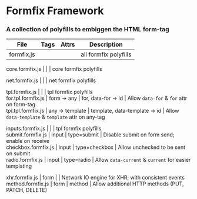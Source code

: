 # Formfix Framework

### A collection of polyfills to embiggen the HTML form-tag


File                 | Tags            | Attrs                           | Description                                            
---------------------|-----------------|---------------------------------|----------------------------------------------------
formfix.js           |                 |                                 | all formfix polyfills                                  

core.formfix.js      |                 |                                 | core formfix polyfills 

net.formfix.js       |                 |                                 | net formfix polyfills                                  

tpl.formfix.js       |                 |                                 | tpl formfix polyfills                                  
for.tpl.formfix.js       | form -> any     | for, data-for -> id             | Allow `data-for` & `for` attr on form-tag              
tpl.tpl.formfix.js       | any -> template | template, data-template -> id   | Allow `data-template` & `template` attr on any-tag              

inputs.formfix.js    |                 |                                 | tpl formfix polyfills                                  
submit.formfix.js    |  input          | type=submit                     | Disable submit on form send; enable on receive         
checkbox.formfix.js  |  input          | type=checkbox                   | Allow unchecked to be sent on submit                   
radio.formfix.js     |  input          | type=radio                      | Allow `data-current` & `current` for easier templating 



xhr.formfix.js       | form            |                                 | Network IO engine for XHR; with consistent events      
method.formfix.js    | form            | method                          | Allow additional HTTP methods (PUT, PATCH, DELETE)     